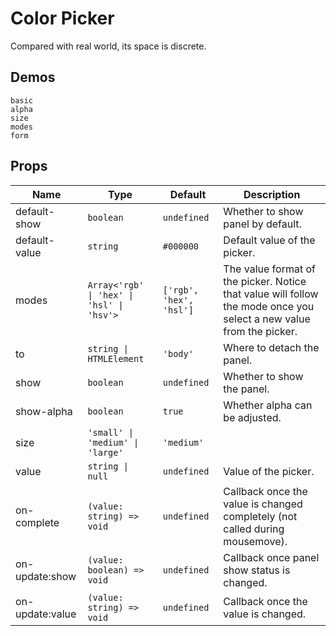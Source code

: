 # Color Picker

Compared with real world, its space is discrete.

## Demos

```demo
basic
alpha
size
modes
form
```

## Props

| Name | Type | Default | Description |
| --- | --- | --- | --- |
| default-show | `boolean` | `undefined` | Whether to show panel by default. |
| default-value | `string` | `#000000` | Default value of the picker. |
| modes | `Array<'rgb' \| 'hex' \| 'hsl' \| 'hsv'>` | `['rgb', 'hex', 'hsl']` | The value format of the picker. Notice that value will follow the mode once you select a new value from the picker. |
| to | `string \| HTMLElement` | `'body'` | Where to detach the panel. |
| show | `boolean` | `undefined` | Whether to show the panel. |
| show-alpha | `boolean` | `true` | Whether alpha can be adjusted. |
| size | `'small' \| 'medium' \| 'large'` | `'medium'` |  |
| value | `string \| null` | `undefined` | Value of the picker. |
| on-complete | `(value: string) => void` | `undefined` | Callback once the value is changed completely (not called during mousemove). |
| on-update:show | `(value: boolean) => void` | `undefined` | Callback once panel show status is changed. |
| on-update:value | `(value: string) => void` | `undefined` | Callback once the value is changed. |
